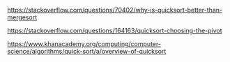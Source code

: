 https://stackoverflow.com/questions/70402/why-is-quicksort-better-than-mergesort

https://stackoverflow.com/questions/164163/quicksort-choosing-the-pivot

https://www.khanacademy.org/computing/computer-science/algorithms/quick-sort/a/overview-of-quicksort
